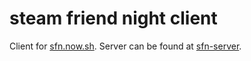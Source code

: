 # steam friend night client

Client for [sfn.now.sh](https://sfn.now.sh). Server can be found at [sfn-server](https://github.com/kevinfiol/sfn-server).